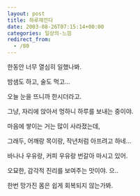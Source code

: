 ```yaml
---
layout: post
title: 하루제낀다
date: 2003-08-26T07:15:14+00:00
categories: 일상의-느낌
redirect_from:
  - /80
---
```


한동안 너무 열심히 일했나봐.

밤샘도 하고, 술도 먹고...

오늘 눈을 뜨니까 한시더라고.

그냥, 자리에 앉아서 멍하니 하루를 보내는 중이야.

마음에 쌓이는 거는 많이 사라졌는데,

그래두, 어깨랑 목이랑, 작년처럼 아프려고 하네...

바나나 우유랑, 커피 우유랑 번갈아 마시고 있어.

오묘한, 감각적 진리를 보여주는 맛이야. 으..

한번 망가진 몸은 쉽게 회복되지 않는가봐.
